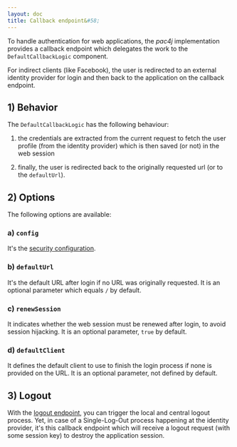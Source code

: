 ```yaml
---
layout: doc
title: Callback endpoint&#58;
---
```


To handle authentication for web applications, the *pac4j* implementation provides a callback endpoint which delegates the work to the `DefaultCallbackLogic` component.

For indirect clients (like Facebook), the user is redirected to an external identity provider for login and then back to the application on the callback endpoint.


## 1) Behavior

The `DefaultCallbackLogic` has the following behaviour:

1. the credentials are extracted from the current request to fetch the user profile (from the identity provider) which is then saved (or not) in the web session

2. finally, the user is redirected back to the originally requested url (or to the `defaultUrl`).


## 2) Options

The following options are available:

### a) `config`

It's the [security configuration](config.html).

### b) `defaultUrl`

It's the default URL after login if no URL was originally requested. It is an optional parameter which equals `/` by default.

### c) `renewSession`

It indicates whether the web session must be renewed after login, to avoid session hijacking. It is an optional parameter, `true` by default.

### d) `defaultClient`

It defines the default client to use to finish the login process if none is provided on the URL. It is an optional parameter, not defined by default.


## 3) Logout

With the [logout endpoint](logout-endpoint.html), you can trigger the local and central logout process. Yet, in case of a Single-Log-Out process happening at the identity provider,
it's this callback endpoint which will receive a logout request (with some session key) to destroy the application session.
